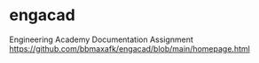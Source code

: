 # engacad
 Engineering Academy Documentation Assignment
https://github.com/bbmaxafk/engacad/blob/main/homepage.html
